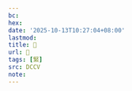 ```yaml
---
bc:
hex:
date: '2025-10-13T10:27:04+08:00'
lastmod:
title: 􁈴
url: 􁈴
tags: [緊]
src: DCCV
note:
---
```

